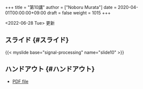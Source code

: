+++
title = "第10講"
author = ["Noboru Murata"]
date = 2020-04-01T00:00:00+09:00
draft = false
weight = 1015
+++

<span class="timestamp-wrapper"><span class="timestamp">&lt;2022-06-28 Tue&gt; </span></span> 更新


## スライド {#スライド}

{{< myslide base="signal-processing" name="slide10" >}}


## ハンドアウト {#ハンドアウト}

-   [PDF file](https://noboru-murata.github.io/signal-processing/pdfs/slide10.pdf)